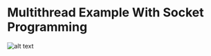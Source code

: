 # Multithread Example With Socket Programming

![alt text](https://github.com/kivanckadir/Multithread-Example-With-Socket-Programming/blob/master/Screenshot.png)
